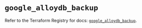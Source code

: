 # `google_alloydb_backup`

Refer to the Terraform Registry for docs: [`google_alloydb_backup`](https://registry.terraform.io/providers/hashicorp/google/5.39.0/docs/resources/alloydb_backup).
